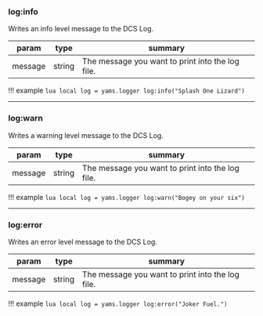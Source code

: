### log:info

Writes an info level message to the DCS Log.

| param | type | summary |
|---|---|---|
|message|string|The message you want to print into the log file.|

!!! example
    ```lua
    local log = yams.logger
    log:info("Splash One Lizard")
    ```

***

### log:warn

Writes a warning level message to the DCS Log.

| param | type | summary |
|---|---|---|
|message|string|The message you want to print into the log file.|

!!! example
    ```lua
    local log = yams.logger
    log:warn("Bogey on your six")
    ```

***

### log:error

Writes an error level message to the DCS Log.

| param | type | summary |
|---|---|---|
|message|string|The message you want to print into the log file.|

!!! example
    ```lua
    local log = yams.logger
    log:error("Joker Fuel.")
    ```
